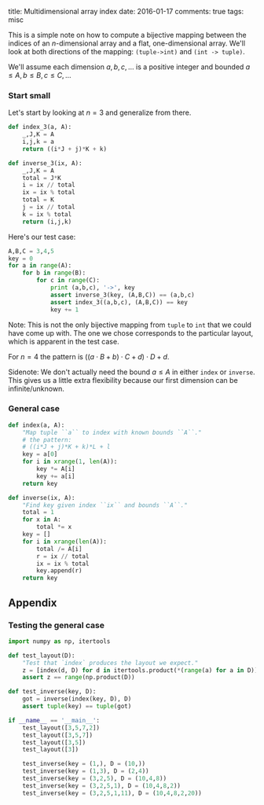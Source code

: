 title: Multidimensional array index
date: 2016-01-17
comments: true
tags: misc


This is a simple note on how to compute a bijective mapping between the indices
of an $n$-dimensional array and a flat, one-dimensional array. We'll look at
both directions of the mapping: ``(tuple->int)`` and ``(int -> tuple)``.

We'll assume each dimension $a, b, c, \ldots$ is a positive integer and bounded
$a \le A, b \le B, c \le C, \ldots$


### Start small

Let's start by looking at $n = 3$ and generalize from there.

```python
def index_3(a, A):
    _,J,K = A
    i,j,k = a
    return ((i*J + j)*K + k)

def inverse_3(ix, A):
    _,J,K = A
    total = J*K
    i = ix // total
    ix = ix % total
    total = K
    j = ix // total
    k = ix % total
    return (i,j,k)
```

Here's our test case:

```python
A,B,C = 3,4,5
key = 0
for a in range(A):
    for b in range(B):
        for c in range(C):
            print (a,b,c), '->', key
            assert inverse_3(key, (A,B,C)) == (a,b,c)
            assert index_3((a,b,c), (A,B,C)) == key
            key += 1
```

Note: This is not the only bijective mapping from ``tuple`` to ``int`` that we
could have come up with. The one we chose corresponds to the particular layout,
which is apparent in the test case.

For $n=4$ the pattern is $((a \cdot B + b) \cdot C + d) \cdot D + d$.

Sidenote: We don't actually need the bound $a \le A$ in either ``index`` or
``inverse``. This gives us a little extra flexibility because our first
dimension can be infinite/unknown.

### General case

```python
def index(a, A):
    "Map tuple ``a`` to index with known bounds ``A``."
    # the pattern:
    # ((i*J + j)*K + k)*L + l
    key = a[0]
    for i in xrange(1, len(A)):
        key *= A[i]
        key += a[i]
    return key

def inverse(ix, A):
    "Find key given index ``ix`` and bounds ``A``."
    total = 1
    for x in A:
        total *= x
    key = []
    for i in xrange(len(A)):
        total /= A[i]
        r = ix // total
        ix = ix % total
        key.append(r)
    return key
```


## Appendix

### Testing the general case

```python
import numpy as np, itertools

def test_layout(D):
    "Test that `index` produces the layout we expect."
    z = [index(d, D) for d in itertools.product(*(range(a) for a in D))]
    assert z == range(np.product(D))

def test_inverse(key, D):
    got = inverse(index(key, D), D)
    assert tuple(key) == tuple(got)

if __name__ == '__main__':
    test_layout([3,5,7,2])
    test_layout([3,5,7])
    test_layout([3,5])
    test_layout([3])

    test_inverse(key = (1,), D = (10,))
    test_inverse(key = (1,3), D = (2,4))
    test_inverse(key = (3,2,5), D = (10,4,8))
    test_inverse(key = (3,2,5,1), D = (10,4,8,2))
    test_inverse(key = (3,2,5,1,11), D = (10,4,8,2,20))
```
